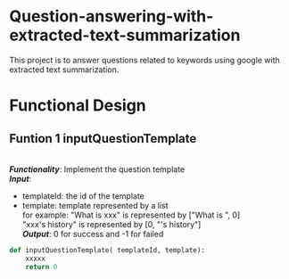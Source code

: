 # Question-answering-with-extracted-text-summarization
This project is to answer questions related to keywords using google with extracted text summarization.

# Functional Design
## Funtion 1 inputQuestionTemplate
<br>***Functionality***: Implement the question template
<br>***Input***:
* templateId: the id of the template
* template: template represented by a list
<br>for example: "What is xxx" is represented by ["What is ", 0]
<br>"xxx's history" is represented by [0, "'s history"]
<br>***Output***: 0 for success and -1 for failed
```python
def inputQuestionTemplate( templateId, template):
    xxxxx
    return 0
```
